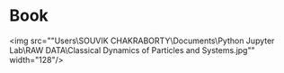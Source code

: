 
# Book

<img src=""Users\SOUVIK CHAKRABORTY\Documents\Python Jupyter Lab\RAW DATA\Classical Dynamics of Particles and Systems.jpg"" width="128"/>
